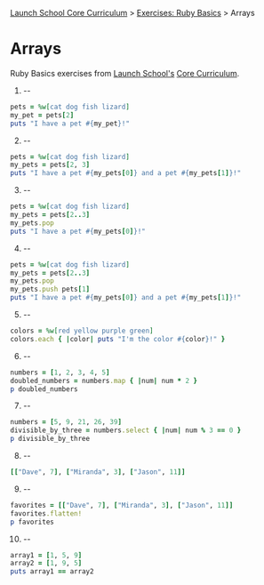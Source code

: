 [Launch School Core Curriculum][readme] >
[Exercises: Ruby Basics][ruby-basics] >
Arrays

# Arrays

Ruby Basics exercises from [Launch School's][launch-school] [Core Curriculum][core-curriculum].

1. --

```ruby
pets = %w[cat dog fish lizard]
my_pet = pets[2]
puts "I have a pet #{my_pet}!"
```

2. --

```ruby
pets = %w[cat dog fish lizard]
my_pets = pets[2, 3]
puts "I have a pet #{my_pets[0]} and a pet #{my_pets[1]}!"
```

3. --

```ruby
pets = %w[cat dog fish lizard]
my_pets = pets[2..3]
my_pets.pop
puts "I have a pet #{my_pets[0]}!"
```

4. --

```ruby
pets = %w[cat dog fish lizard]
my_pets = pets[2..3]
my_pets.pop
my_pets.push pets[1]
puts "I have a pet #{my_pets[0]} and a pet #{my_pets[1]}!"
```

5. --

```ruby
colors = %w[red yellow purple green]
colors.each { |color| puts "I'm the color #{color}!" }
```

6. --

```ruby
numbers = [1, 2, 3, 4, 5]
doubled_numbers = numbers.map { |num| num * 2 }
p doubled_numbers
```

7. --

```ruby
numbers = [5, 9, 21, 26, 39]
divisible_by_three = numbers.select { |num| num % 3 == 0 }
p divisible_by_three
```

8. --

```ruby
[["Dave", 7], ["Miranda", 3], ["Jason", 11]]
```

9. --

```ruby
favorites = [["Dave", 7], ["Miranda", 3], ["Jason", 11]]
favorites.flatten!
p favorites
```

10. --

```ruby
array1 = [1, 5, 9]
array2 = [1, 9, 5]
puts array1 == array2
```

[readme]: /README.md
[ruby-basics]: contents.md
[core-curriculum]: https://launchschool.com/courses
[launch-school]: https://launchschool.com
